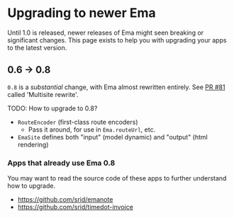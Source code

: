 
# Upgrading to newer Ema

Until 1.0 is released, newer releases of Ema might seen breaking or significant changes. This page exists to help you with upgrading your apps to the latest version.

## 0.6 -> 0.8

`0.8` is a *substantial* change, with Ema almost rewritten entirely. See [PR #81](https://github.com/srid/ema/pull/81) called 'Multisite rewrite'. 

TODO: How to upgrade to 0.8?

- `RouteEncoder` (first-class route encoders)
    - Pass it around, for use in `Ema.routeUrl`, etc.
- `EmaSite` defines both "input" (model dynamic) and "output" (html rendering)


### Apps that already use Ema 0.8

You may want to read the source code of these apps to further understand how to upgrade.

- https://github.com/srid/emanote
- https://github.com/srid/timedot-invoice